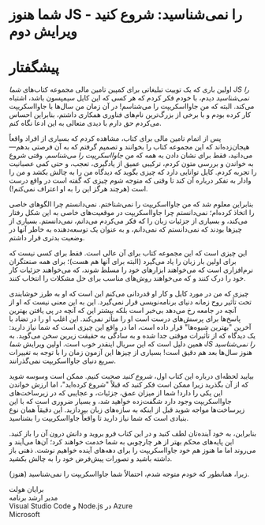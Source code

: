 # شما هنوز JS را نمی‌شناسید: شروع کنید - ویرایش دوم
# پیشگفتار

اولین باری که یک توییت تبلیغاتی برای کمپین تامین مالی مجموعه کتاب‌های *شما JS را نمی‌شناسید* دیدم، با خودم فکر کردم که هر کسی که این کایل سیمپسون باشد، اشتباه می‌کند. البته که من جاوااسکریپت را می‌شناسم! در آن زمان من سال‌ها با جاوااسکریپت کار کرده بودم و با برخی از بزرگ‌ترین نام‌های فناوری همکاری داشتم، بنابراین احساس می‌کردم حق دارم با دیدی متعالی به این ادعا نگاه کنم.

پس از اتمام تامین مالی برای کتاب، مشاهده کردم که بسیاری از افراد واقعاً هیجان‌زده‌اند که این مجموعه کتاب را بخوانند و تصمیم گرفتم که به آن فرصتی بدهم—می‌دانید، فقط برای نشان دادن به همه که من *جاوااسکریپت را می‌شناسم*. وقتی شروع به خواندن و بررسی متون کردم، ترکیبی عمیق از یادگیری، تعجب، و حتی کمی عصبانیت را تجربه کردم. کایل توانایی دارد که چیزی بگوید که دیدگاه من را به چالش بکشد و من را وادار به تفکر درباره آن کند تا وقتی که متوجه شوم چیزی که گفته است در واقع درست است (هرچند هرگز این را به او اعتراف نمی‌کنم!).

بنابراین معلوم شد که من جاوااسکریپت را نمی‌شناختم. نمی‌دانستم چرا الگوهای خاصی را اتخاذ کرده‌ام؛ نمی‌دانستم چرا جاوااسکریپت در موقعیت‌های خاصی به این شکل رفتار می‌کند، و بسیاری از جزئیات زبان را که فکر می‌کردم می‌دانم، نمی‌دانستم. بسیاری از چیزها بودند که نمی‌دانستم که نمی‌دانم، و به عنوان یک توسعه‌دهنده به خاطر آنها در وضعیت بدتری قرار داشتم.

این چیزی است که این مجموعه کتاب برای آن عالی است. فقط برای کسی نیست که برای اولین بار زبان را یاد می‌گیرد (البته برای آنها هم هست)؛ برای همه صنعتگران نرم‌افزاری است که می‌خواهند ابزارهای خود را مسلط شوند، که می‌خواهند جزئیات کار خود را درک کنند و که می‌خواهند روش‌های مناسب برای حل مشکلات را انتخاب کنند.

چیزی که من در مورد کایل و کار او قدردانی می‌کنم این است که او به طرز خوشایندی تحت تأثیر روح زمانه دنیای برنامه‌نویسی قرار نمی‌گیرد. این به این معنی نیست که او از آنچه در جامعه رخ می‌دهد بی‌خبر است بلکه بیشتر این که آنچه در پی یافتن بهترین پاسخ‌ها برای پرسش‌های درست است او را متأثر نمی‌کند. این اغلب او را در تضاد با آخرین "بهترین شیوه‌ها" قرار داده است، اما در واقع این چیزی است که شما نیاز دارید: یک دیدگاه که از تأثیرات موقتی جدا شده و به سادگی به حقیقت زیرین سخن می‌گوید. به همین دلیل است که این سریال اینقدر خوب است. اولین ویرایش *شما JS را نمی‌شناسید* هنوز سال‌ها بعد هم دقیق است! بسیاری از چیزها این آزمون زمان را با توجه به تغییرات سریع دنیای جاوااسکریپت نمی‌گذرانند.

بیایید لحظه‌ای درباره این کتاب اول، *شروع کنید* صحبت کنیم. ممکن است وسوسه شوید که از آن بگذرید زیرا ممکن است فکر کنید که قبلاً "شروع کرده‌اید"، اما ارزش خواندن این یکی را دارد! شما از میزان عمق، جزئیات، و عجایبی که در زیرساخت‌های جاوااسکریپت وجود دارد شگفت‌زده خواهید شد، و بسیار ضروری است که با این زیرساخت‌ها مواجه شوید قبل از اینکه به سازه‌های زبان بپردازید. این دقیقاً همان نوع بنیادی است که شما نیاز دارید تا واقعاً جاوااسکریپت را بشناسید.

بنابراین، به خود آینده‌تان لطف کنید و در این کتاب فرو بروید و دانش درون آن را باز کنید. این پایه‌های محکم بهتر از هر چارچوبی به شما خدمت خواهند کرد؛ آن‌ها می‌آیند و می‌روند اما ما هنوز هم خود جاوااسکریپت را برای دهه‌های آینده خواهیم نوشت. ذهنی باز داشته باشید و تصورات پیش‌فرض خود را به چالش بکشید.

زیرا، همانطور که خودم متوجه شدم، احتمالاً شما جاوااسکریپت را نمی‌شناسید (هنوز).

برایان هولت<br>
مدیر ارشد برنامه<br>
Visual Studio Code و Node.js در Azure<br>
Microsoft
